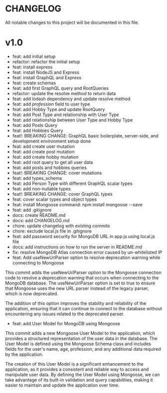 # CHANGELOG

All notable changes to this project will be documented in this file.

# v1.0

- feat: add initial setup
- refactor: refactor the initial setup
- feat: install express
- feat: install NodeJS and Express
- feat: install GraphQL and Express
- feat: create schemas
- feat: add first GraphQL query and RootQueries
- refactor: update the resolve method to return data
- feat: add lodash dependency and update resolve method
- feat: add *profession* field to user type
- feat: add Hobby Type and update RootQuery
- feat: add Post Type and relationship with User Type
- feat: add relationship between User Type and Hobby Type
- feat: add Posts Query
- feat: add Hobbies Query
- feat!: BREAKING CHANGE: GraphQL basic boilerplate, server-side, and development environment setup done
- feat: add create user mutation
- feat: add create post mutation
- feat: add create hobby mutation
- feat: add root query to get all user data
- feat: add posts and hobbies queries
- feat!: BREAKING CHANGE: cover mutations
- feat: add types_schema
- feat: add Person Type with different GraphQL scalar types
- feat: add non-nullable types
- feat!: BREAKING CHANGE: cover GraphQL types
- feat: cover scalar types and object types
- feat: install Mongoose
  command: npm install mongoose --save
- feat: add .gitignore
- docs: create README.md
- docs: add CHANGELOG.md
- chore: update changelog with existing commits
- chore: exclude local.js file in .gitignore
- feat: add password security for MongoDB URL in app.js using local.js file
- docs: add instructions on how to run the server in README.md
- fix: resolve MongoDB Atlas connection error caused by un-whitelisted IP
- feat: Add useNewUrlParser option to resolve deprecation warning while connecting to Mongoose

This commit adds the useNewUrlParser option to the Mongoose connection code to resolve a deprecation warning that occurs
when connecting to the MongoDB database. The useNewUrlParser option is set to true to ensure that Mongoose uses the new
URL parser instead of the legacy parser, which is now deprecated.

The addition of this option improves the stability and reliability of the application, ensuring that it can continue to
connect to the database without encountering any issues related to the deprecated parser.

- feat: add User Model for MongoDB using Mongoose

This commit adds a new Mongoose User Model to the application, which provides a structured representation of the user
data in the database. The User Model is defined using the Mongoose Schema class and includes fields for the user's name,
age, profession, and any additional data required by the application.

The creation of this User Model is a significant enhancement to the application, as it provides a consistent and
reliable way to access and manipulate user data. By defining the User Model using Mongoose, we can take advantage of its
built-in validation and query capabilities, making it easier to maintain and update the application over time.
